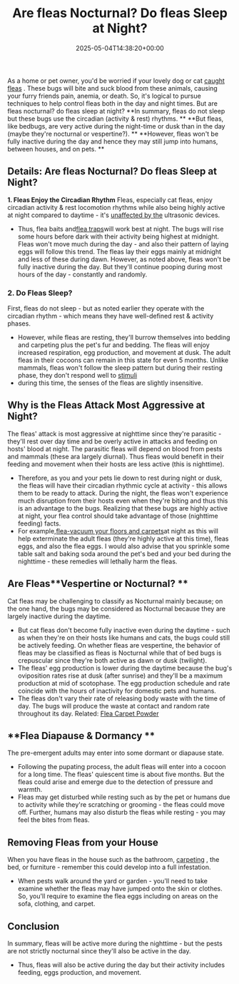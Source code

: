 ﻿---
layout: post
title: Are fleas Nocturnal? Do fleas Sleep at Night?
date: '2025-05-04T14:38:20+00:00'
categories:
- Fleas
- Guide
tags: []
slug: /are-fleas-nocturnal/
lastmod: 2025-05-07T12:21:23+03:00
---

As a home or pet owner, you'd be worried if your lovely dog or cat
[caught fleas](https://pestpolicy.com/flea-life-cycle/)
. These bugs will bite and suck blood from these animals, causing your furry friends pain, anemia, or death.
So, it's logical to pursue techniques to help control fleas both in the day and night times. But are fleas nocturnal? do fleas sleep at night?
**In summary, fleas do not sleep but these bugs use the circadian (activity & rest) rhythms. **
**But fleas, like bedbugs, are very active during the night-time or dusk than in the day (maybe they're nocturnal or vespertine?). **
**However, fleas won't be fully inactive during the day and hence they may still jump into humans, between houses, and on pets. **
## Details: Are fleas Nocturnal? Do fleas Sleep at Night?
**1. Fleas Enjoy the Circadian Rhythm**
Fleas, especially cat fleas, enjoy circadian activity & rest locomotion rhythms while also being highly active at night compared to daytime - it's
[unaffected by the](https://pubmed.ncbi.nlm.nih.gov/2708627/)
ultrasonic devices.
- Thus, flea baits and[flea traps](https://pestpolicy.com/best-flea-trap/)will work best at night. The bugs will rise some hours before dark with their activity being highest at midnight.
Fleas won't move much during the day - and also their pattern of laying eggs will follow this trend. The fleas lay their eggs mainly at midnight and less of these during dawn.
However, as noted above, fleas won't be fully inactive during the day. But they'll continue pooping during most hours of the day - constantly and randomly.
### 2. Do Fleas Sleep?
First, fleas do not sleep - but as noted earlier they operate with the circadian rhythm - which means they have well-defined rest & activity phases.
- However, while fleas are resting, they'll burrow themselves into bedding and carpeting plus the pet's fur and bedding.
The fleas will enjoy increased respiration, egg production, and movement at dusk. The adult fleas in their cocoons can remain in this state for even 5 months.
Unlike mammals, fleas won't follow the sleep pattern but during their resting phase, they don't respond well to
[stimuli](https://pestpolicy.com/where-do-fleas-come-from/)
- during this time, the senses of the fleas are slightly insensitive.
## Why is the Fleas Attack Most Aggressive at Night?
The fleas' attack is most aggressive at nighttime since they're parasitic - they'll rest over day time and be overly active in attacks and feeding on hosts' blood at night.
The parasitic fleas will depend on blood from pests and mammals (these ara largely diurnal). Thus fleas would benefit in their feeding and movement when their hosts are less active (this is nighttime).
- Therefore, as you and your pets lie down to rest during night or dusk, the fleas will have their circadian rhythmic cycle at activity - this allows them to be ready to attack.
During the night, the fleas won't experience much disruption from their hosts even when they're biting and thus this is an advantage to the bugs.
Realizing that these bugs are highly active at night, your flea control should take advantage of those (nighttime feeding) facts.
- For example,[flea-vacuum your floors and carpets](https://pestpolicy.com/best-vacuum-for-fleas/)at night as this will help exterminate the adult fleas (they're highly active at this time), fleas eggs, and also the flea eggs.
I would also advise that you sprinkle some table salt and baking soda around the pet's bed and your bed during the nighttime - these remedies will lethally harm the fleas.
## Are Fleas**Vespertine or Nocturnal? **
Cat fleas may be challenging to classify as Nocturnal mainly because; on the one hand, the bugs may be considered as Nocturnal because they are largely inactive during the daytime.
- But cat fleas don't become fully inactive even during the daytime - such as when they're on their hosts like humans and cats, the bugs could still be actively feeding.
On whether fleas are vespertine, the behavior of fleas may be classified as fleas is Nocturnal while that of bed bugs is crepuscular since they're both active as dawn or dusk (twilight).
- The fleas' egg production is lower during the daytime because the bug's oviposition rates rise at dusk (after sunrise) and they'll be a maximum production at mid of scotophase.
The egg production schedule and rate coincide with the hours of inactivity for domestic pets and humans.
- The fleas don't vary their rate of releasing body waste with the time of day. The bugs will produce the waste at contact and random rate throughout its day.
Related:
[Flea Carpet Powder](https://pestpolicy.com/best-flea-carpet-powder/)
## **Flea Diapause & Dormancy **
The pre-emergent adults may enter into some dormant or diapause state.
- Following the pupating process, the adult fleas will enter into a cocoon for a long time.
The fleas' quiescent time is about five months. But the fleas could arise and emerge due to the detection of pressure and warmth.
- Fleas may get disturbed while resting such as by the pet or humans due to activity while they're scratching or grooming - the fleas could move off.
Further, humans may also disturb the fleas while resting - you may feel the bites from fleas.
## Removing Fleas from your House
When you have fleas in the house such as the bathroom,
[carpeting](https://pestpolicy.com/can-bed-bugs-live-in-carpet/)
, the bed, or furniture - remember this could develop into a full infestation.
- When pests walk around the yard or garden - you'll need to take examine whether the fleas may have jumped onto the skin or clothes.
So, you'll require to examine the flea eggs including on areas on the sofa, clothing, and carpet.
## Conclusion
In summary, fleas will be active more during the nighttime - but the pests are not strictly nocturnal since they'll also be active in the day.
- Thus, fleas will also be active during the day but their activity includes feeding, eggs production, and movement.